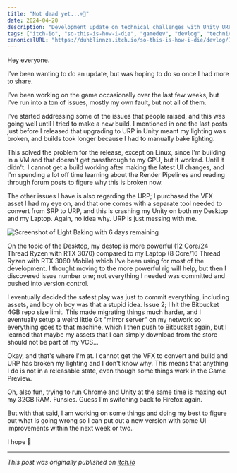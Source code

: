 ```yaml
---
title: "Not dead yet...💀🎲"
date: 2024-04-20
description: "Development update on technical challenges with Unity URP and version control for So This Is How I DIE"
tags: ["itch-io", "so-this-is-how-i-die", "gamedev", "devlog", "technical-issues"]
canonicalURL: "https://duhblinnza.itch.io/so-this-is-how-i-die/devlog/717988/not-dead-yet"
---
```


Hey everyone.

I've been wanting to do an update, but was hoping to do so once I had more to share.

I've been working on the game occasionally over the last few weeks, but I've run into a ton of issues, mostly my own fault, but not all of them.

I've started addressing some of the issues that people raised, and this was going well until I tried to make a new build. I mentioned in one the last posts just before I released that upgrading to URP in Unity meant my lighting was broken, and builds took longer because I had to manually bake lighting.

This solved the problem for the release, except on Linux, since I'm building in a VM and that doesn't get passthrough to my GPU, but it worked. Until it didn't. I cannot get a build working after making the latest UI changes, and I'm spending a lot off time learning about the Render Pipelines and reading through forum posts to figure why this is broken now.

The other issues I have is also regarding the URP; I purchased the VFX asset I had my eye on, and that one comes with a separate tool needed to convert from SRP to URP, and this is crashing my Unity on both my Desktop and my Laptop. Again, no idea why. URP is just messing with me.

![Screenshot of Light Baking with 6 days remaining](https://img.itch.zone/aW1nLzE1ODQwMTAzLnBuZw==/original/n5wAP2.png)

On the topic of the Desktop, my destop is more powerful (12 Core/24 Thread Ryzen with RTX 3070) compared to my Laptop (8 Core/16 Thread Ryzen with RTX 3060 Mobile) which I've been using for most of the development. I thought moving to the more powerful rig will help, but then I discovered issue number one; not everything I needed was committed and pushed into version control. 

I eventually decided the safest play was just to commit everything, including assets, and boy oh boy was that a stupid idea. Issue 2; I hit the Bitbucket 4GB repo size limit. This made migrating things much harder, and I eventually setup a weird little Git "mirror server" on my network so everything goes to that machine, which I then push to Bitbucket again, but I learned that maybe my assets that I can simply download from the store should not be part of my VCS...

Okay, and that's where I'm at. I cannot get the VFX to convert and build and URP has broken my lighting and I don't know why. This means that anything I do is not in a releasable state, even though some things work in the Game Preview.

Oh, also fun, trying to run Chrome and Unity at the same time is maxing out my 32GB RAM. Funsies. Guess I'm switching back to Firefox again.

But with that said, I am working on some things and doing my best to figure out what is going wrong so I can put out a new version with some UI improvements within the next week or two.

I hope 🤞

---
*This post was originally published on [itch.io](https://duhblinnza.itch.io/so-this-is-how-i-die/devlog/717988/not-dead-yet)*
